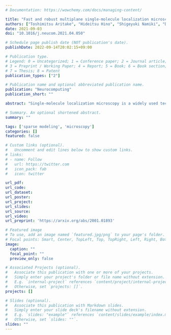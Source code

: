 ```yaml
---
# Documentation: https://wowchemy.com/docs/managing-content/

title: "Fast and robust multiplane single-molecule localization microscopy using a deep neural network"
authors: ["Toshimitsu Aritake", "Hideitsu Hino", "Shigeyuki Namiki", "Daisuke Asanuma", "Kenzo Hirose", "Noboru Murata"]
date: 2021-09-03
doi: "10.1016/j.neucom.2021.04.050"

# Schedule page publish date (NOT publication's date).
publishDate: 2022-09-14T20:02:15+09:00

# Publication type.
# Legend: 0 = Uncategorized; 1 = Conference paper; 2 = Journal article;
# 3 = Preprint / Working Paper; 4 = Report; 5 = Book; 6 = Book section;
# 7 = Thesis; 8 = Patent
publication_types: ["2"]

# Publication name and optional abbreviated publication name.
publication: "Neurocomputing"
publication_short: ""

abstract: "Single-molecule localization microscopy is a widely used technique in biological research for measuring the nanostructures of samples smaller than the diffraction limit. This study uses multifocal plane microscopy and addresses the three-dimensional (3D) single-molecule localization problem, where lateral and axial locations of molecules are estimated. However, when multifocal plane microscopy is used, the estimation accuracy of 3D localization is easily deteriorated by the small lateral drifts of camera positions. A 3D molecule localization problem was presented along with the lateral drift estimation as a compressed sensing problem. A deep neural network (DNN) was applied to solve this problem accurately and efficiently. The results show that the proposed method is robust to lateral drift and achieves an accuracy of 20 nm laterally and 50 nm axially without an explicit drift correction."

# Summary. An optional shortened abstract.
summary: ""

tags: ['sparse modeling', 'microscopy']
categories: []
featured: false

# Custom links (optional).
#   Uncomment and edit lines below to show custom links.
# links:
# - name: Follow
#   url: https://twitter.com
#   icon_pack: fab
#   icon: twitter

url_pdf:
url_code:
url_dataset:
url_poster:
url_project:
url_slides:
url_source:
url_video:
url_preprint: 'https://arxiv.org/abs/2001.01893'

# Featured image
# To use, add an image named `featured.jpg/png` to your page's folder. 
# Focal points: Smart, Center, TopLeft, Top, TopRight, Left, Right, BottomLeft, Bottom, BottomRight.
image:
  caption: ""
  focal_point: ""
  preview_only: false

# Associated Projects (optional).
#   Associate this publication with one or more of your projects.
#   Simply enter your project's folder or file name without extension.
#   E.g. `internal-project` references `content/project/internal-project/index.md`.
#   Otherwise, set `projects: []`.
projects: []

# Slides (optional).
#   Associate this publication with Markdown slides.
#   Simply enter your slide deck's filename without extension.
#   E.g. `slides: "example"` references `content/slides/example/index.md`.
#   Otherwise, set `slides: ""`.
slides: ""
---
```

